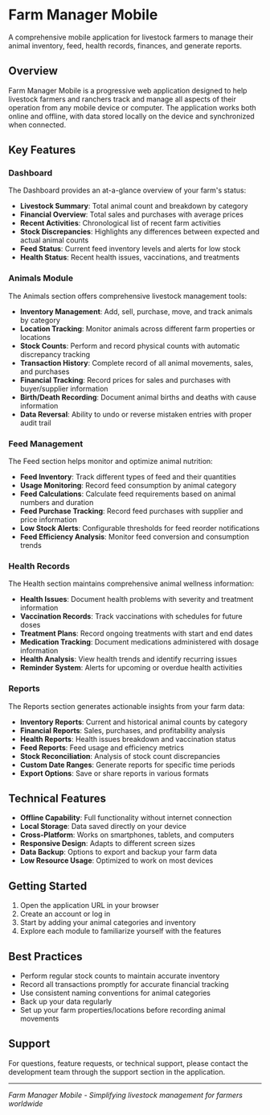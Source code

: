 # Farm Manager Mobile

A comprehensive mobile application for livestock farmers to manage their animal inventory, feed, health records, finances, and generate reports.

## Overview

Farm Manager Mobile is a progressive web application designed to help livestock farmers and ranchers track and manage all aspects of their operation from any mobile device or computer. The application works both online and offline, with data stored locally on the device and synchronized when connected.

## Key Features

### Dashboard

The Dashboard provides an at-a-glance overview of your farm's status:

- **Livestock Summary**: Total animal count and breakdown by category
- **Financial Overview**: Total sales and purchases with average prices 
- **Recent Activities**: Chronological list of recent farm activities
- **Stock Discrepancies**: Highlights any differences between expected and actual animal counts
- **Feed Status**: Current feed inventory levels and alerts for low stock
- **Health Status**: Recent health issues, vaccinations, and treatments

### Animals Module

The Animals section offers comprehensive livestock management tools:

- **Inventory Management**: Add, sell, purchase, move, and track animals by category
- **Location Tracking**: Monitor animals across different farm properties or locations
- **Stock Counts**: Perform and record physical counts with automatic discrepancy tracking
- **Transaction History**: Complete record of all animal movements, sales, and purchases
- **Financial Tracking**: Record prices for sales and purchases with buyer/supplier information
- **Birth/Death Recording**: Document animal births and deaths with cause information
- **Data Reversal**: Ability to undo or reverse mistaken entries with proper audit trail

### Feed Management

The Feed section helps monitor and optimize animal nutrition:

- **Feed Inventory**: Track different types of feed and their quantities
- **Usage Monitoring**: Record feed consumption by animal category
- **Feed Calculations**: Calculate feed requirements based on animal numbers and duration
- **Feed Purchase Tracking**: Record feed purchases with supplier and price information
- **Low Stock Alerts**: Configurable thresholds for feed reorder notifications
- **Feed Efficiency Analysis**: Monitor feed conversion and consumption trends

### Health Records

The Health section maintains comprehensive animal wellness information:

- **Health Issues**: Document health problems with severity and treatment information
- **Vaccination Records**: Track vaccinations with schedules for future doses
- **Treatment Plans**: Record ongoing treatments with start and end dates
- **Medication Tracking**: Document medications administered with dosage information
- **Health Analysis**: View health trends and identify recurring issues
- **Reminder System**: Alerts for upcoming or overdue health activities

### Reports

The Reports section generates actionable insights from your farm data:

- **Inventory Reports**: Current and historical animal counts by category
- **Financial Reports**: Sales, purchases, and profitability analysis
- **Health Reports**: Health issues breakdown and vaccination status
- **Feed Reports**: Feed usage and efficiency metrics
- **Stock Reconciliation**: Analysis of stock count discrepancies
- **Custom Date Ranges**: Generate reports for specific time periods
- **Export Options**: Save or share reports in various formats

## Technical Features

- **Offline Capability**: Full functionality without internet connection
- **Local Storage**: Data saved directly on your device
- **Cross-Platform**: Works on smartphones, tablets, and computers
- **Responsive Design**: Adapts to different screen sizes
- **Data Backup**: Options to export and backup your farm data
- **Low Resource Usage**: Optimized to work on most devices

## Getting Started

1. Open the application URL in your browser
2. Create an account or log in
3. Start by adding your animal categories and inventory
4. Explore each module to familiarize yourself with the features

## Best Practices

- Perform regular stock counts to maintain accurate inventory
- Record all transactions promptly for accurate financial tracking
- Use consistent naming conventions for animal categories
- Back up your data regularly
- Set up your farm properties/locations before recording animal movements

## Support

For questions, feature requests, or technical support, please contact the development team through the support section in the application.

---

*Farm Manager Mobile - Simplifying livestock management for farmers worldwide* 